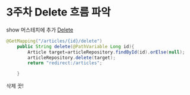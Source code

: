 # 3주차 Delete 흐름 파악

show 머스테치에 추가
<a href="/articles/{{article.id}}/delelte">Delete</a>

```java
@GetMapping("/articles/{id}/delete")
    public String delete(@PathVariable Long id){
        Article target=articleRepository.findById(id).orElse(null);
        articleRepository.delete(target);
        return "redirect:/articles";

    }
```
삭제 끗!
